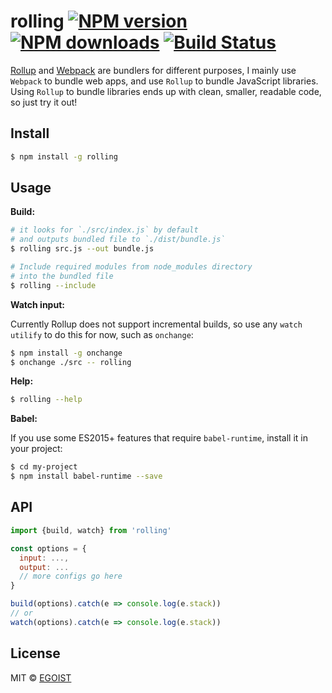 # rolling [![NPM version](https://img.shields.io/npm/v/rolling.svg)](https://npmjs.com/package/rolling) [![NPM downloads](https://img.shields.io/npm/dm/rolling.svg)](https://npmjs.com/package/rolling) [![Build Status](https://img.shields.io/circleci/project/egoist/rolling/master.svg)](https://circleci.com/gh/egoist/rolling)

[Rollup](https://github.com/rollup/rollup) and [Webpack](https://github.com/webpack/webpack) are bundlers for different purposes, I mainly use `Webpack` to bundle web apps, and use `Rollup` to bundle JavaScript libraries. Using `Rollup` to bundle libraries ends up with clean, smaller, readable code, so just try it out!

## Install

```bash
$ npm install -g rolling
```

## Usage

**Build:**

```bash
# it looks for `./src/index.js` by default
# and outputs bundled file to `./dist/bundle.js`
$ rolling src.js --out bundle.js

# Include required modules from node_modules directory
# into the bundled file
$ rolling --include
```

**Watch input:**

Currently Rollup does not support incremental builds, so use any `watch utilify` to do this for now, such as `onchange`:

```bash
$ npm install -g onchange
$ onchange ./src -- rolling
```

**Help:**

```bash
$ rolling --help
```

**Babel:**

If you use some ES2015+ features that require `babel-runtime`, install it in your project:

```bash
$ cd my-project
$ npm install babel-runtime --save
```

## API

```javascript
import {build, watch} from 'rolling'

const options = {
  input: ...,
  output: ...
  // more configs go here
}

build(options).catch(e => console.log(e.stack))
// or
watch(options).catch(e => console.log(e.stack))
```

## License

MIT © [EGOIST](https://github.com/egoist)
